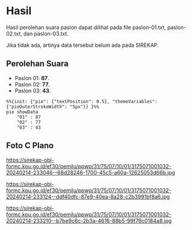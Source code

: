 # Hasil

Hasil perolehan suara paslon dapat dilihat pada file paslon-01.txt, paslon-02.txt, dan paslon-03.txt.

Jika tidak ada, artinya data tersebut belum ada pada SIREKAP.

## Perolehan Suara

 * Paslon 01: **87**.
 * Paslon 02: **77**.
 * Paslon 03: **43**.

```mermaid
%%{init: {"pie": {"textPosition": 0.5}, "themeVariables": {"pieOuterStrokeWidth": "5px"}} }%%
pie showData
    "01" : 87
    "02" : 77
    "03" : 43
```
## Foto C Plano

https://sirekap-obj-formc.kpu.go.id/ef30/pemilu/ppwp/31/75/07/10/01/3175071001032-20240214-233046--68d28246-1700-45c5-a60a-12625053d66b.jpg

https://sirekap-obj-formc.kpu.go.id/ef30/pemilu/ppwp/31/75/07/10/01/3175071001032-20240214-233124--ddf40dfc-87e9-40ea-8a28-c2b3991bf8a6.jpg

https://sirekap-obj-formc.kpu.go.id/ef30/pemilu/ppwp/31/75/07/10/01/3175071001032-20240214-233210--b7be9c6c-2b3a-4616-88b5-99f76c0184a8.jpg
